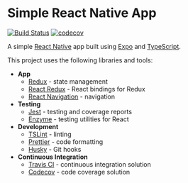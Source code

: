 # Simple React Native App

[![Build Status](https://travis-ci.org/soroushj/simple-react-native-app.svg?branch=master)](https://travis-ci.org/soroushj/simple-react-native-app)
[![codecov](https://codecov.io/gh/soroushj/simple-react-native-app/branch/master/graph/badge.svg)](https://codecov.io/gh/soroushj/simple-react-native-app)

A simple [React Native](https://facebook.github.io/react-native/) app built using [Expo](https://expo.io/) and [TypeScript](https://www.typescriptlang.org/).

This project uses the following libraries and tools:

- **App**
  - [Redux](https://redux.js.org/) - state management
  - [React Redux](https://react-redux.js.org/) - React bindings for Redux
  - [React Navigation](https://reactnavigation.org/) - navigation
- **Testing**
  - [Jest](https://jestjs.io/) - testing and coverage reports
  - [Enzyme](https://github.com/airbnb/enzyme) - testing utilities for React
- **Development**
  - [TSLint](https://palantir.github.io/tslint/) - linting
  - [Prettier](https://prettier.io/) - code formatting
  - [Husky](https://github.com/typicode/husky) - Git hooks
- **Continuous Integration**
  - [Travis CI](https://travis-ci.org/) - continuous integration solution
  - [Codecov](https://codecov.io/) - code coverage solution

